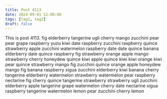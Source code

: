 ```yaml
---
title: Post 4113
date: 2024-09-01 12:00:00
tags: [tag1, tag2]
draft: false
---
```

This is post 4113.
fig
elderberry
tangerine
ugli
cherry
mango
zucchini
pear
pear
grape
raspberry
yuzu
kiwi
date
raspberry
zucchini
raspberry
quince
strawberry
apple
zucchini
watermelon
raspberry
date
date
quince
banana
elderberry
date
quince
raspberry
fig
strawberry
orange
apple
mango
strawberry
cherry
honeydew
quince
kiwi
apple
quince
kiwi
kiwi
orange
kiwi
pear
quince
strawberry
mango
fig
zucchini
quince
orange
apple
honeydew
mango
fig
banana
raspberry
xigua
zucchini
elderberry
kiwi
banana
cherry
tangerine
elderberry
watermelon
strawberry
watermelon
pear
raspberry
nectarine
fig
cherry
quince
tangerine
strawberry
strawberry
ugli
zucchini
elderberry
apple
tangerine
grape
watermelon
cherry
date
nectarine
xigua
raspberry
tangerine
watermelon
lemon
pear
zucchini
cherry
lemon
